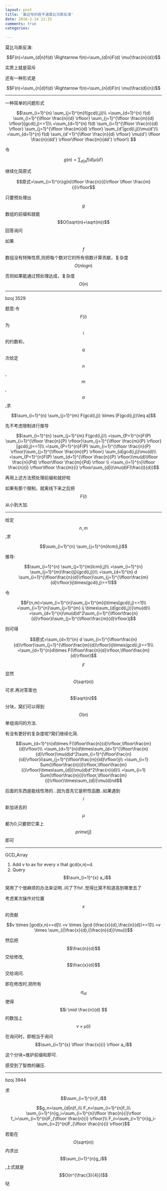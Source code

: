 ```yaml
---
layout: post
title: '最近写的若干道莫比乌斯反演'
date: 2016-1-14 12:15
comments: true
categories: 

---
```


<script type="text/javascript" src="http://cdn.mathjax.org/mathjax/latest/MathJax.js?config=default"></script>
莫比乌斯反演:

$$F(n)=\sum_{d|n}f(d) \Rightarrow f(n)=\sum_{d|n}F(d) \mu(\frac{n}{d})$$

实质上就是容斥

还有一种形式是

$$F(n)=\sum_{n|d}f(d) \Rightarrow f(n)=\sum_{n|d}F(n) \mu(\frac{d}{n})$$


---


一种简单的问题形式

$$\sum_{i=1}^{n} \sum_{j=1}^{m}f(gcd(i,j))\\
=\sum_{d=1}^{n} f(d) \sum_{i=1}^{\lfloor \frac{n}{d} \rfloor} \sum_{j=1}^{\lfloor \frac{m}{d} \rfloor}[gcd(i,j)==1]\\
=\sum_{d=1}^{n} f(d) \sum_{i=1}^{\lfloor \frac{n}{d} \rfloor} \sum_{j=1}^{\lfloor \frac{m}{d} \rfloor} \sum_{d'|gcd(i,j)}\mu(d')\\
=\sum_{d=1}^{n} f(d) \sum_{d'=1}^{\lfloor \frac{n}{d} \rfloor} \mu(d') \lfloor \frac{n}{dd'} \rfloor\lfloor \frac{m}{dd'} \rfloor\\
$$

令

$$g(n)=\sum_{d|n}f(d)\mu(d')$$

继续化简原式

$$原式=\sum_{i=1}^{n}g(n)\lfloor \frac{n}{i}\rfloor \lfloor \frac{m}{i}\rfloor$$

只要预处理出$$g$$数组的前缀和就能$$O(\sqrt(n)+\sqrt(m))$$回答询问

如果$$f$$数组没有特殊性质,则把每个数对它的所有倍数计算贡献，复杂度$$O(nlogn)$$

否则如果能通过预处理达成，复杂度$$O(n)$$

---

bzoj 3529

题意:令$$F(i)$$为$$i$$的约数和，$$q$$次给定$$n$$,$$m$$,$$a$$,求

$$\sum_{i=1}^{n} \sum_{j=1}^{m} F(gcd(i,j)) \times [F(gcd(i,j))\leq a]$$

先不考虑限制进行推导

$$\sum_{i=1}^{n} \sum_{j=1}^{m} F(gcd(i,j)\\
=\sum_{P=1}^{n}F(P) \sum_{i=1}^{\lfloor \frac{n}{P} \rfloor}\sum_{j=1}^{\lfloor \frac{m}{P} \rfloor} [gcd(i,j)==1]\\
=\sum_{P=1}^{n}F(P) \sum_{i=1}^{\lfloor \frac{n}{P} \rfloor}\sum_{j=1}^{\lfloor \frac{m}{P} \rfloor} \sum_{d|gcd(i,j)}\mu(d)\\
=\sum_{P=1}^{n}F(P) \sum_{d=1}^{\lfloor \frac{n}{P} \rfloor}\mu(d)\lfloor \frac{n}{Pd} \rfloor\lfloor \frac{m}{Pd} \rfloor \\
=\sum_{i=1}^{n}\lfloor \frac{n}{i} \rfloor\lfloor \frac{m}{i} \rfloor\sum_{d|i}\mu(d)F(\frac{i}{d})$$

再用上述方法预处理前缀和就好啦

如果有那个限制，就离线下来之后把$$F(i)$$从小到大加.

---

给定$$n,m$$,求

$$\sum_{i=1}^{n} \sum_{j=1}^{m}lcm(i,j)$$

推导:

$$\sum_{i=1}^{n} \sum_{j=1}^{m}lcm(i,j)\\
=\sum_{i=1}^{n} \sum_{j=1}^{m}\frac{ij}{gcd(i,j)}\\
=\sum_{d=1}^{n} d \sum_{i=1}^{\lfloor\frac{n}{d}\rfloor}\sum_{j=1}^{\lfloor\frac{m}{d}\rfloor}ij\times(gcd(i,j)==1)$$

令

$$F(n,m)=\sum_{i=1}^{n}\sum_{j=1}^{m}ij\times[gcd(i,j)==1]\\
=\sum_{i=1}^{n}\sum_{j=1}^{m} ij \times\sum_{d|gcd(i,j))}\mu(d)\\
=\sum_{d=1}^{n}\mu(d)d^2\sum_{i=1}^{\lfloor\frac{n}{d}\rfloor}i\sum_{j=1}^{\lfloor\frac{m}{d}\rfloor}j$$

则可得

$$原式=\sum_{d=1}^{n} d \sum_{i=1}^{\lfloor\frac{n}{d}\rfloor}\sum_{j=1}^{\lfloor\frac{m}{d}\rfloor}ij\times(gcd(i,j)==1)\\
=\sum_{d=1}^{n}d\times F(\lfloor\frac{n}{d}\rfloor,\lfloor\frac{m}{d}\rfloor)$$

$$F$$显然$$O(sqrt(n))$$可求.再对答案也$$\sqrt(n)$$分块，窝们可以得到$$O(n)$$单组询问的方法.

有没有更好的复杂度呢?窝们继续化简.

$$\sum_{d=1}^{n}d\times F(\lfloor\frac{n}{d}\rfloor,\lfloor\frac{m}{d}\rfloor)\\
=\sum_{d=1}^{n}d\times\sum_{d=1}^{\lfloor\frac{n}{d}\rfloor}\mu(d)d^2\sum_{i=1}^{\lfloor\frac{n}{id}\rfloor}i\sum_{j=1}^{\lfloor\frac{m}{id}\rfloor}j\\
=\sum_{i=1} Sum(\lfloor\frac{n}{i}\rfloor,\lfloor\frac{m}{i}\rfloor)\times\sum_{d|i}\mu(d)d^2\frac{n}{d}\\
=\sum_{i=1} Sum(\lfloor\frac{n}{i}\rfloor,\lfloor\frac{m}{i}\rfloor)\times\sum_{d|i}\mu(d)nd$$

后面的东西是能线性筛的...因为首先它是积性函数..如果遇到$$i%prime[j]==0$$新加进去的$$\mu$$都为0,只要把它乘上$$prime[j]$$即可

---

GCD_Array


  1. Add v to ax for every x that gcd(x,n)=d.
  2. Query $$\sum_{i=1}^{x} a_i$$
 
窝用了个很麻烦的办法来证明..问了下fsf..觉得比窝不知道高到哪里去了

考虑某次操作对位置$$x$$的贡献

$$v \times [gcd(x,n)==d]\\
=v \times [gcd (\frac{x}{d},\frac{n}{d})==1]\\
=v \times \sum_{i|\frac{x}{d},i|\frac{n}{d}}\mu(i)$$

然后把$$\frac{n}{d}$$交给修改,$$\frac{x}{d}$$交给询问.

即在修改时,把所有$$a_{id}$$使得$$i \mid \frac{n}{d} $$的数加上$$v\times \mu(i)$$

在询问时，即相当于询问$$\sum_{i=1}^{x} \lfloor \frac{x}{i}  \rfloor a_i$$

这个分块+维护前缀和即可.

感受到了智商的碾压.

---

bzoj 3944

求$$\sum_{i=1}^{n}f_i$$

$$g_n=\sum_{d|n}f_i\\
F_n=\sum_{i=1}^{n}f_i\\
\sum_{i=1}^{n}g_i=\sum_{i=1}^{n}\lfloor \frac{n}{i}\rfloor f_i=\sum_{i=1}^{n}F_{\lfloor \frac{n}{i} \rfloor}\\
F_n=\sum_{i=1}^{n}g_i-\sum_{i=2}^{n}F_{\lfloor \frac{n}{i} \rfloor}$$

若能在$$O(sqrt(n))$$内求出$$\sum_{i=1}^{n}g_i$$,上式就是$$O(n^{\frac{3}{4}})$$哒
